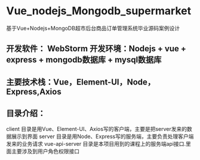 # Vue_nodejs_Mongodb_supermarket
基于Vue+Nodejs+MongoDB超市后台商品订单管理系统毕业源码案例设计

## 开发软件： WebStorm 开发环境：Nodejs + vue + express + mongodb数据库 + mysql数据库

## 主要技术栈：Vue，Element-UI，Node，Express,Axios

## 目录介绍：
client 目录是用Vue、Element-UI、Axios写的客户端，主要是把server发来的数据展示到界面
server 目录是用Node、Express写的服务端，主要负责处理客户端发来的业务请求
vue-api-server 目录是本项目用到的课程上的服务端api接口.里面主要涉及到用户角色权限接口
